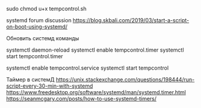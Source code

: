 sudo chmod u+x tempcontrol.sh

systemd forum discussion
https://blog.skbali.com/2019/03/start-a-script-on-boot-using-systemd/

Обновить системд команды

systemctl daemon-reload
systemctl enable tempcontrol.timer
systemctl start tempcontrol.timer

systemctl enable tempcontrol.service
systemctl start tempcontrol

Таймер в системД
https://unix.stackexchange.com/questions/198444/run-script-every-30-min-with-systemd
https://www.freedesktop.org/software/systemd/man/systemd.timer.html
https://seanmcgary.com/posts/how-to-use-systemd-timers/

